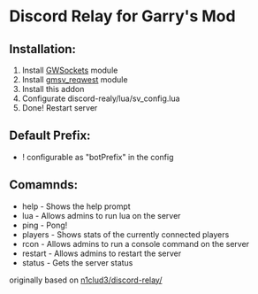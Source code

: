 # Discord Relay for Garry's Mod

## Installation:
1. Install [GWSockets](https://github.com/FredyH/GWSockets/releases/) module
2. Install [gmsv_reqwest](https://github.com/timschumi/WilliamVenner/gmsv_reqwest) module
3. Install this addon
4. Configurate discord-realy/lua/sv_config.lua
5. Done! Restart server

## Default Prefix:
* ! configurable as "botPrefix" in the config

## Comamnds:
* help    - Shows the help prompt
* lua     - Allows admins to run lua on the server
* ping    - Pong!
* players - Shows stats of the currently connected players
* rcon    - Allows admins to run a console command on the server
* restart - Allows admins to restart the server
* status  - Gets the server status

originally based on [n1clud3/discord-relay/](https://github.com/n1clud3/discord-relay/)
